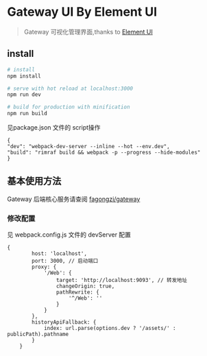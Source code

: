 # Gateway UI By Element UI
> Gateway 可视化管理界面,thanks to [Element UI](http://element-cn.eleme.io/#/zh-CN)


## install

```bash
# install
npm install

# serve with hot reload at localhost:3000
npm run dev

# build for production with minification
npm run build

```
见package.json 文件的 script操作
```
{
"dev": "webpack-dev-server --inline --hot --env.dev",
"build": "rimraf build && webpack -p --progress --hide-modules"
}
```


## 基本使用方法

Gateway 后端核心服务请查阅 [fagongzi/gateway](https://github.com/fagongzi/gateway)

### 修改配置

见 webpack.config.js 文件的 devServer 配置
```
{
        host: 'localhost',
        port: 3000, // 启动端口
        proxy: {
            '/Web': {
                target: 'http://localhost:9093', // 转发地址
                changeOrigin: true,
                pathRewrite: {
                    '^/Web': ''
                }
            }
        },
        historyApiFallback: {
            index: url.parse(options.dev ? '/assets/' : publicPath).pathname
        }
    }
```

